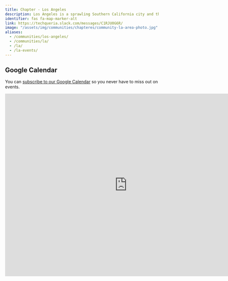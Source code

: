```yaml
---
title: Chapter - Los Angeles
description: Los Angeles is a sprawling Southern California city and the center of the nation’s film and television industry.
identifier: fas fa-map-marker-alt
link: https://techqueria.slack.com/messages/C1RJU0G6R/
image: "/assets/img/communities/chapteres/community-la-area-photo.jpg"
aliases:
  - /communities/los-angeles/
  - /communities/la/
  - /la/
  - /la-events/
---
```


## Google Calendar

You can [subscribe to our Google Calendar](https://calendar.google.com/calendar/embed?src=u2irek78d7kkavrli3n4cicirc@group.calendar.google.com&ctz=America/Los_Angeles) so you never have to miss out on events.

<iframe src="https://calendar.google.com/calendar/embed?height=600&amp;wkst=1&amp;bgcolor=%23FFFFFF&amp;src=u2irek78d7kkavrli3n4cicirc%40group.calendar.google.com&amp;color=%238C500B&amp;ctz=America%2FLos_Angeles" style="border-width:0" width="800" height="600" frameborder="0" scrolling="no"></iframe>
